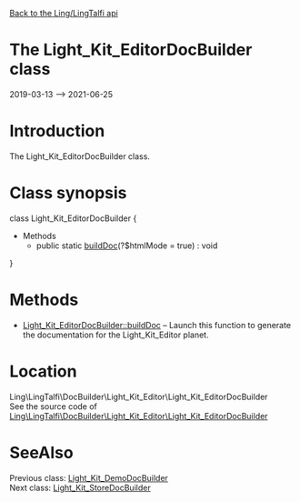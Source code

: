 [Back to the Ling/LingTalfi api](https://github.com/lingtalfi/LingTalfi/blob/master/doc/api/Ling/LingTalfi.md)



The Light_Kit_EditorDocBuilder class
================
2019-03-13 --> 2021-06-25






Introduction
============

The Light_Kit_EditorDocBuilder class.



Class synopsis
==============


class <span class="pl-k">Light_Kit_EditorDocBuilder</span>  {

- Methods
    - public static [buildDoc](https://github.com/lingtalfi/LingTalfi/blob/master/doc/api/Ling/LingTalfi/DocBuilder/Light_Kit_Editor/Light_Kit_EditorDocBuilder/buildDoc.md)(?$htmlMode = true) : void

}






Methods
==============

- [Light_Kit_EditorDocBuilder::buildDoc](https://github.com/lingtalfi/LingTalfi/blob/master/doc/api/Ling/LingTalfi/DocBuilder/Light_Kit_Editor/Light_Kit_EditorDocBuilder/buildDoc.md) &ndash; Launch this function to generate the documentation for the Light_Kit_Editor planet.





Location
=============
Ling\LingTalfi\DocBuilder\Light_Kit_Editor\Light_Kit_EditorDocBuilder<br>
See the source code of [Ling\LingTalfi\DocBuilder\Light_Kit_Editor\Light_Kit_EditorDocBuilder](https://github.com/lingtalfi/LingTalfi/blob/master/DocBuilder/Light_Kit_Editor/Light_Kit_EditorDocBuilder.php)



SeeAlso
==============
Previous class: [Light_Kit_DemoDocBuilder](https://github.com/lingtalfi/LingTalfi/blob/master/doc/api/Ling/LingTalfi/DocBuilder/Light_Kit_Demo/Light_Kit_DemoDocBuilder.md)<br>Next class: [Light_Kit_StoreDocBuilder](https://github.com/lingtalfi/LingTalfi/blob/master/doc/api/Ling/LingTalfi/DocBuilder/Light_Kit_Store/Light_Kit_StoreDocBuilder.md)<br>
